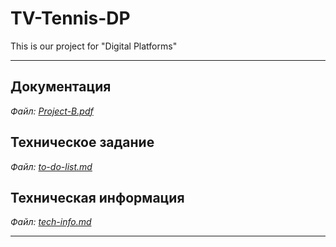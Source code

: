 # TV-Tennis-DP
This is our project for "Digital Platforms"

***
## Документация
*Файл: [Project-B.pdf](https://github.com/lnkpv/TV-Tennis-DP/blob/main/Project-B.pdf)*
## Техническое задание
*Файл: [to-do-list.md](https://github.com/lnkpv/TV-Tennis-DP/blob/main/to-do-list.md)*
## Техническая информация 
*Файл: [tech-info.md](https://github.com/lnkpv/TV-Tennis-DP/blob/main/tech-info.md)*
***

